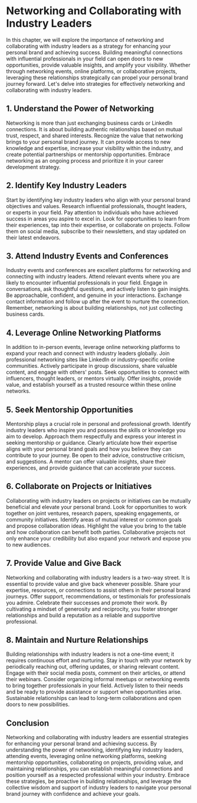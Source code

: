 # Networking and Collaborating with Industry Leaders

In this chapter, we will explore the importance of networking and collaborating with industry leaders as a strategy for enhancing your personal brand and achieving success. Building meaningful connections with influential professionals in your field can open doors to new opportunities, provide valuable insights, and amplify your visibility. Whether through networking events, online platforms, or collaborative projects, leveraging these relationships strategically can propel your personal brand journey forward. Let's delve into strategies for effectively networking and collaborating with industry leaders.

## 1\. Understand the Power of Networking

Networking is more than just exchanging business cards or LinkedIn connections. It is about building authentic relationships based on mutual trust, respect, and shared interests. Recognize the value that networking brings to your personal brand journey. It can provide access to new knowledge and expertise, increase your visibility within the industry, and create potential partnerships or mentorship opportunities. Embrace networking as an ongoing process and prioritize it in your career development strategy.

## 2\. Identify Key Industry Leaders

Start by identifying key industry leaders who align with your personal brand objectives and values. Research influential professionals, thought leaders, or experts in your field. Pay attention to individuals who have achieved success in areas you aspire to excel in. Look for opportunities to learn from their experiences, tap into their expertise, or collaborate on projects. Follow them on social media, subscribe to their newsletters, and stay updated on their latest endeavors.

## 3\. Attend Industry Events and Conferences

Industry events and conferences are excellent platforms for networking and connecting with industry leaders. Attend relevant events where you are likely to encounter influential professionals in your field. Engage in conversations, ask thoughtful questions, and actively listen to gain insights. Be approachable, confident, and genuine in your interactions. Exchange contact information and follow up after the event to nurture the connection. Remember, networking is about building relationships, not just collecting business cards.

## 4\. Leverage Online Networking Platforms

In addition to in-person events, leverage online networking platforms to expand your reach and connect with industry leaders globally. Join professional networking sites like LinkedIn or industry-specific online communities. Actively participate in group discussions, share valuable content, and engage with others' posts. Seek opportunities to connect with influencers, thought leaders, or mentors virtually. Offer insights, provide value, and establish yourself as a trusted resource within these online networks.

## 5\. Seek Mentorship Opportunities

Mentorship plays a crucial role in personal and professional growth. Identify industry leaders who inspire you and possess the skills or knowledge you aim to develop. Approach them respectfully and express your interest in seeking mentorship or guidance. Clearly articulate how their expertise aligns with your personal brand goals and how you believe they can contribute to your journey. Be open to their advice, constructive criticism, and suggestions. A mentor can offer valuable insights, share their experiences, and provide guidance that can accelerate your success.

## 6\. Collaborate on Projects or Initiatives

Collaborating with industry leaders on projects or initiatives can be mutually beneficial and elevate your personal brand. Look for opportunities to work together on joint ventures, research papers, speaking engagements, or community initiatives. Identify areas of mutual interest or common goals and propose collaboration ideas. Highlight the value you bring to the table and how collaboration can benefit both parties. Collaborative projects not only enhance your credibility but also expand your network and expose you to new audiences.

## 7\. Provide Value and Give Back

Networking and collaborating with industry leaders is a two-way street. It is essential to provide value and give back whenever possible. Share your expertise, resources, or connections to assist others in their personal brand journeys. Offer support, recommendations, or testimonials for professionals you admire. Celebrate their successes and promote their work. By cultivating a mindset of generosity and reciprocity, you foster stronger relationships and build a reputation as a reliable and supportive professional.

## 8\. Maintain and Nurture Relationships

Building relationships with industry leaders is not a one-time event; it requires continuous effort and nurturing. Stay in touch with your network by periodically reaching out, offering updates, or sharing relevant content. Engage with their social media posts, comment on their articles, or attend their webinars. Consider organizing informal meetups or networking events to bring together professionals in your field. Actively listen to their needs and be ready to provide assistance or support when opportunities arise. Sustainable relationships can lead to long-term collaborations and open doors to new possibilities.

## Conclusion

Networking and collaborating with industry leaders are essential strategies for enhancing your personal brand and achieving success. By understanding the power of networking, identifying key industry leaders, attending events, leveraging online networking platforms, seeking mentorship opportunities, collaborating on projects, providing value, and maintaining relationships, you can establish meaningful connections and position yourself as a respected professional within your industry. Embrace these strategies, be proactive in building relationships, and leverage the collective wisdom and support of industry leaders to navigate your personal brand journey with confidence and achieve your goals.
